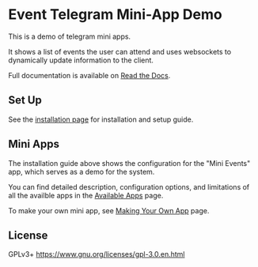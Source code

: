 Event Telegram Mini-App Demo
============================

This is a demo of telegram mini apps.

It shows a list of events the user can attend and uses websockets to dynamically
update information to the client.

Full documentation is available on [Read the Docs](https://mini-apps.readthedocs.io/en/latest/).


Set Up
------

See the [installation page](./docs/installation/basic.md) for installation and setup guide.


Mini Apps
---------

The installation guide above shows the configuration for the "Mini Events" app, which serves as a demo for the system.

You can find detailed description, configuration options, and limitations of all the availble apps in the
[Available Apps](./docs/apps/index.md) page.

To make your own mini app, see [Making Your Own App](./docs/apps/custom.md) page.


License
-------

GPLv3+ https://www.gnu.org/licenses/gpl-3.0.en.html
